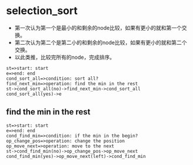 # selection_sort

- 第一次认为第一个是最小的和剩余的node比较，如果有更小的就和第一个交换。
- 第二次认为第二个是第二小的和剩余的node比较，如果有更小的就和第二个交换。
- 以此类推，比较完所有的node，完成排序。

```flow
st=>start: start
e=>end: end
cond_sort_all=>condition: sort all?
find_next_min=>operation: find the min in the rest
st->cond_sort_all(no)->find_next_min->cond_sort_all
cond_sort_all(yes)->e
```
## find the min in the rest
```flow
st=>start: start
e=>end: end
cond_find_min=>condition: if the min in the begin?
op_change_pos=>operation: change the position
op_move_next=>operation: move to the next
st->cond_find_min(no)->op_change_pos->op_move_next
cond_find_min(yes)->op_move_next(left)->cond_find_min
```

